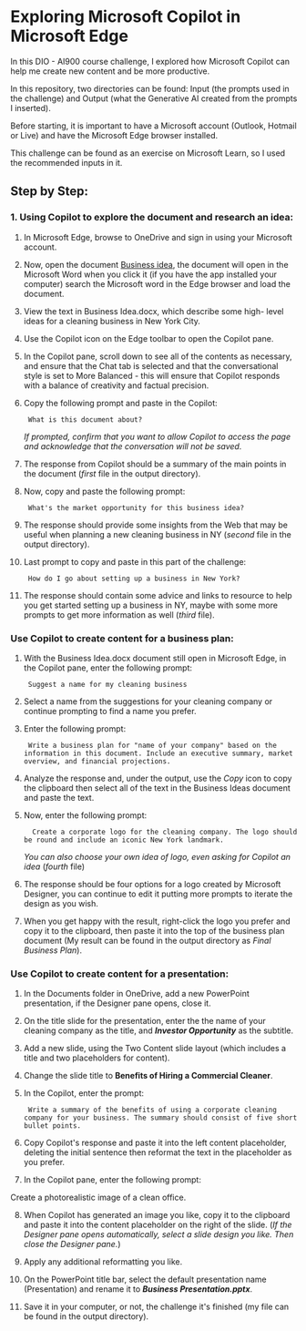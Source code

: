 # Exploring Microsoft Copilot in Microsoft Edge
In this DIO - AI900 course challenge, I explored how Microsoft Copilot can help me create new content and be more productive.

In this repository, two directories can be found: Input (the prompts used in the challenge) and Output (what the Generative AI created from the prompts I inserted).

Before starting, it is important to have a Microsoft account (Outlook, Hotmail or Live) and have the Microsoft Edge browser installed.

This challenge can be found as an exercise on Microsoft Learn, so I used the recommended inputs in it.

## Step by Step:
### 1. Using Copilot to explore the document and research an idea:
1. In Microsoft Edge, browse to OneDrive and sign in using your Microsoft account.
2. Now, open the document [Business idea](https://github.com/MicrosoftLearning/mslearn-ai-fundamentals/raw/main/data/generative-ai/Business%20Idea.docx), the document will open in the Microsoft Word when you click it (if you have the app installed your computer) search the Microsoft word in the Edge browser and load the document. 
3. View the text in Business Idea.docx, which describe some high- level ideas for a cleaning business in New York City.
4. Use the Copilot icon on the Edge toolbar to open the Copilot pane.
5. In the Copilot pane, scroll down to see all of the contents as necessary, and ensure that the Chat tab is selected and that the conversational style is set to More Balanced - this will ensure that Copilot responds with a balance of creativity and factual precision.
6. Copy the following prompt and paste in the Copilot:

        What is this document about?

    _If prompted, confirm that you want to allow Copilot to access the page and acknowledge that the conversation will not be saved._

7. The response from Copilot should be a summary of the main points in the document (_first_ file in the output directory).
8. Now, copy and paste the following prompt:
        
        What's the market opportunity for this business idea?
9. The response should provide some insights from the Web that may be useful when planning a new cleaning business in NY (_second_ file in the output directory).
10. Last prompt to copy and paste in this part of the challenge:
         
         How do I go about setting up a business in New York?
11. The response should contain some advice and links to resource to help you get started setting up a business in NY, maybe with some more prompts to get more information as well (_third_ file).

### Use Copilot to create content for a business plan:
1. With the Business Idea.docx document still open in Microsoft Edge, in the Copilot pane, enter the following prompt:
        
        Suggest a name for my cleaning business
2. Select a name from the suggestions for your cleaning company or continue prompting to find a name you prefer.
3. Enter the following prompt:
        
        Write a business plan for "name of your company" based on the information in this document. Include an executive summary, market overview, and financial projections.
4. Analyze the response and, under the output, use the _Copy_ icon to copy the clipboard then select all of the text in the Business Ideas document and paste the text.
5. Now, enter the following prompt:
         
         Create a corporate logo for the cleaning company. The logo should be round and include an iconic New York landmark.
    _You can also choose your own idea of logo, even asking for Copilot an idea_ (_fourth_ file)
6. The response should be four options for a logo created by Microsoft Designer, you can continue to edit it putting more prompts to iterate the design as you wish.
7. When you get happy with the result, right-click the logo you prefer and copy it to the clipboard, then paste it into the top of the business plan document (My result can be found in the output directory as _Final Business Plan_).

### Use Copilot to create content for a presentation:
1. In the Documents folder in OneDrive, add a new PowerPoint presentation, if the Designer pane opens, close it.
2. On the title slide for the presentation, enter the the name of your cleaning company as the title, and **_Investor Opportunity_** as the subtitle.
3. Add a new slide, using the Two Content slide layout (which includes a title and two placeholders for content).
4. Change the slide title to **Benefits of Hiring a Commercial Cleaner**.
5. In the Copilot, enter the prompt:
        
        Write a summary of the benefits of using a corporate cleaning company for your business. The summary should consist of five short bullet points.
6. Copy Copilot's response and paste it into the left content placeholder, deleting the initial sentence then reformat the text in the placeholder as you prefer.
7. In the Copilot pane, enter the following prompt:

  Create a photorealistic image of a clean office.

8. When Copilot has generated an image you like, copy it to the clipboard and paste it into the content placeholder on the right of the slide. (_If the Designer pane opens automatically, select a slide design you like. Then close the Designer pane._)

9. Apply any additional reformatting you like.

10. On the PowerPoint title bar, select the default presentation name (Presentation) and rename it to **_Business Presentation.pptx_**.

11. Save it in your computer, or not, the challenge it's finished (my file can be found in the output directory).